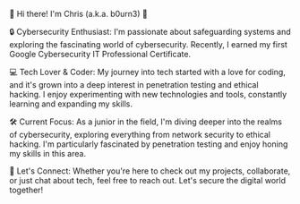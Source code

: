 👋 Hi there! I'm Chris (a.k.a. b0urn3) 🌟

🔒 Cybersecurity Enthusiast: I'm passionate about safeguarding systems and exploring the fascinating world of cybersecurity. Recently, I earned my first Google Cybersecurity IT Professional Certificate.

💻 Tech Lover & Coder: My journey into tech started with a love for coding, and it's grown into a deep interest in penetration testing and ethical hacking. I enjoy experimenting with new technologies and tools, constantly learning and expanding my skills.

🛠️ Current Focus: As a junior in the field, I'm diving deeper into the realms of cybersecurity, exploring everything from network security to ethical hacking. I'm particularly fascinated by penetration testing and enjoy honing my skills in this area.

🚀 Let's Connect: Whether you're here to check out my projects, collaborate, or just chat about tech, feel free to reach out. Let's secure the digital world together!
